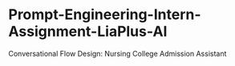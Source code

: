 # Prompt-Engineering-Intern-Assignment-LiaPlus-AI
Conversational Flow Design: Nursing College Admission Assistant
